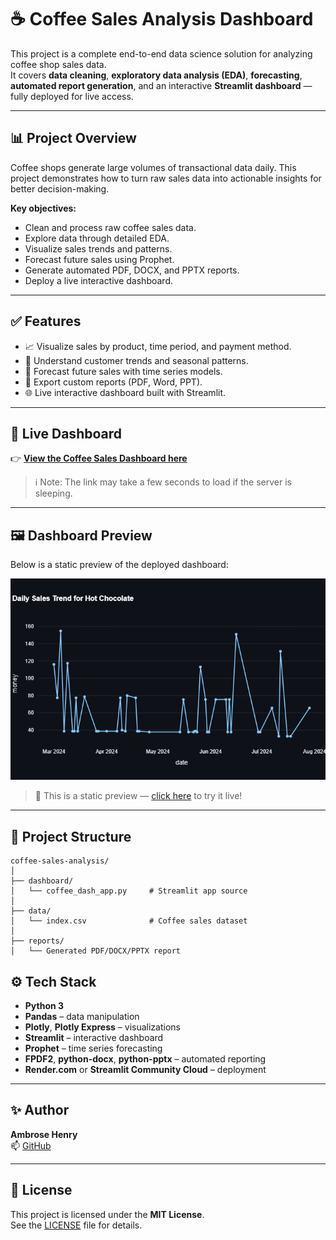 # ☕ Coffee Sales Analysis Dashboard

This project is a complete end-to-end data science solution for analyzing coffee shop sales data.  
It covers **data cleaning**, **exploratory data analysis (EDA)**, **forecasting**, **automated report generation**, and an interactive **Streamlit dashboard** — fully deployed for live access.

---

## 📊 Project Overview

Coffee shops generate large volumes of transactional data daily. This project demonstrates how to turn raw sales data into actionable insights for better decision-making.

**Key objectives:**
- Clean and process raw coffee sales data.
- Explore data through detailed EDA.
- Visualize sales trends and patterns.
- Forecast future sales using Prophet.
- Generate automated PDF, DOCX, and PPTX reports.
- Deploy a live interactive dashboard.

---

## ✅ Features

- 📈 Visualize sales by product, time period, and payment method.
- 🧾 Understand customer trends and seasonal patterns.
- 🔮 Forecast future sales with time series models.
- 📑 Export custom reports (PDF, Word, PPT).
- 🌐 Live interactive dashboard built with Streamlit.

---

## 🚀 Live Dashboard

👉 [**View the Coffee Sales Dashboard here**](https://coffee-sales-analysis-ve6uuxg28j4oatkq37cie3.streamlit.app/)

> ℹ️ Note: The link may take a few seconds to load if the server is sleeping.

---

## 🖼️ Dashboard Preview

Below is a static preview of the deployed dashboard:

![Coffee Sales Dashboard Screenshot](newplot.png)

> 📌 This is a static preview — [click here](https://coffee-sales-analysis-ve6uuxg28j4oatkq37cie3.streamlit.app/) to try it live!

---

## 📂 Project Structure

```plaintext
coffee-sales-analysis/
│
├── dashboard/
│   └── coffee_dash_app.py     # Streamlit app source
│
├── data/
│   └── index.csv              # Coffee sales dataset
│
├── reports/
│   └── Generated PDF/DOCX/PPTX report
```
## ⚙️ Tech Stack

- **Python 3**
- **Pandas** – data manipulation
- **Plotly**, **Plotly Express** – visualizations
- **Streamlit** – interactive dashboard
- **Prophet** – time series forecasting
- **FPDF2**, **python-docx**, **python-pptx** – automated reporting
- **Render.com** or **Streamlit Community Cloud** – deployment
---

## ✨ Author

**Ambrose Henry**  
📫 [GitHub](https://github.com/IamAmbrose)

---

## 📜 License

This project is licensed under the **MIT License**.  
See the [LICENSE](LICENSE) file for details.
